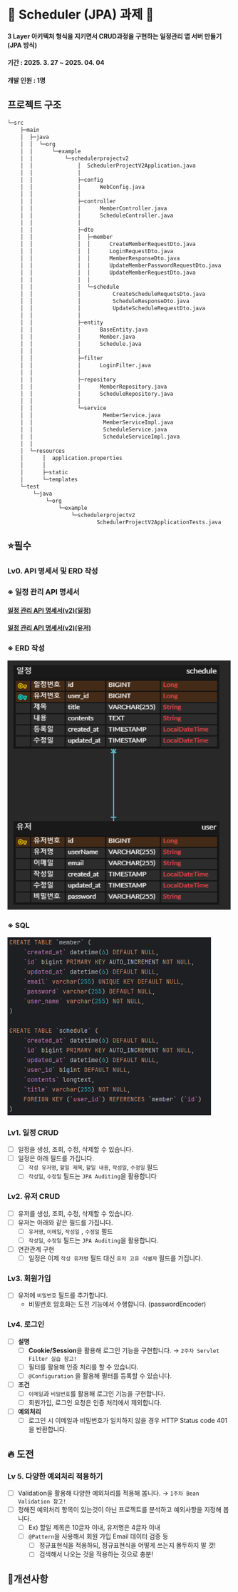 # 📌 Scheduler (JPA) 과제 📌

#### 3 Layer 아키텍처 형식을 지키면서 CRUD과정을 구현하는 일정관리 앱 서버 만들기 (JPA 방식)
#### 기간 : 2025. 3. 27 ~ 2025. 04. 04
#### 개발 인원 : 1명

## 프로젝트 구조
```plaintext
└─src
    ├─main
    │  ├─java
    │  │  └─org
    │  │      └─example
    │  │          └─schedulerprojectv2
    │  │              │  SchedulerProjectV2Application.java
    │  │              │
    │  │              ├─config
    │  │              │      WebConfig.java
    │  │              │
    │  │              ├─controller
    │  │              │      MemberController.java
    │  │              │      ScheduleController.java
    │  │              │
    │  │              ├─dto
    │  │              │  ├─member
    │  │              │  │      CreateMemberRequestDto.java
    │  │              │  │      LoginRequestDto.java
    │  │              │  │      MemberResponseDto.java
    │  │              │  │      UpdateMemberPasswordRequestDto.java
    │  │              │  │      UpdateMemberRequestDto.java
    │  │              │  │
    │  │              │  └─schedule
    │  │              │          CreateScheduleRequetsDto.java
    │  │              │          ScheduleResponseDto.java
    │  │              │          UpdateScheduleRequestDto.java
    │  │              │
    │  │              ├─entity
    │  │              │      BaseEntity.java
    │  │              │      Member.java
    │  │              │      Schedule.java
    │  │              │
    │  │              ├─filter
    │  │              │      LoginFilter.java
    │  │              │
    │  │              ├─repository
    │  │              │      MemberRepository.java
    │  │              │      ScheduleRepository.java
    │  │              │
    │  │              └─service
    │  │                      MemberService.java
    │  │                      MemberServiceImpl.java
    │  │                      ScheduleService.java
    │  │                      ScheduleServiceImpl.java
    │  │
    │  └─resources
    │      │  application.properties
    │      │
    │      ├─static
    │      └─templates
    └─test
        └─java
            └─org
                └─example
                    └─schedulerprojectv2
                            SchedulerProjectV2ApplicationTests.java

```

## ⭐필수 

### Lv0. API 명세서 및 ERD 작성

### ※ 일정 관리 API 명세서

#### <a href="https://workable-hacksaw-44c.notion.site/1cbcef54a356809db443d512d7a42707?v=1cbcef54a3568134acca000c774181ef&pvs=73">일정 관리 API 명세서(v2)(일정)</a>
#### <a href="https://workable-hacksaw-44c.notion.site/1cacef54a3568093af7cff9795966c22?v=1cacef54a35681258ab8000cae49b073&pvs=73">일정 관리 API 명세서(v2)(유저)</a>
### ※ ERD 작성
![img.png](img.png)


### ※ SQL 
![img_2.png](img_2.png)

### Lv1. 일정 CRUD

- [ ]  일정을 생성, 조회, 수정, 삭제할 수 있습니다.
- [ ]  일정은 아래 필드를 가집니다.
    - [ ]  `작성 유저명`, `할일 제목`, `할일 내용`, `작성일`, `수정일` 필드
    - [ ]  `작성일`, `수정일` 필드는 `JPA Auditing`을 활용합니다

### Lv2. 유저 CRUD

- [ ]  유저를 생성, 조회, 수정, 삭제할 수 있습니다.
- [ ]  유저는 아래와 같은 필드를 가집니다.
    - [ ]  `유저명`, `이메일`, `작성일` , `수정일` 필드
    - [ ]  `작성일`, `수정일` 필드는 `JPA Auditing`을 활용합니다.
- [ ]  연관관계 구현
    - [ ]  일정은 이제 `작성 유저명` 필드 대신 `유저 고유 식별자` 필드를 가집니다.

### Lv3. 회원가입

- [ ]  유저에 `비밀번호` 필드를 추가합니다.
    - 비밀번호 암호화는 도전 기능에서 수행합니다. (passwordEncoder)

### Lv4. 로그인

- [ ]  **설명**
   - [ ]  **Cookie/Session**을 활용해 로그인 기능을 구현합니다. → `2주차 Servlet Filter 실습 참고!`
   - [ ]  필터를 활용해 인증 처리를 할 수 있습니다.
   - [ ]  `@Configuration` 을 활용해 필터를 등록할 수 있습니다.
- [ ]  **조건**
   - [ ]  `이메일`과 `비밀번호`를 활용해 로그인 기능을 구현합니다.
   - [ ]  회원가입, 로그인 요청은 인증 처리에서 제외합니다.
- [ ]  **예외처리**
   - [ ]  로그인 시 이메일과 비밀번호가 일치하지 않을 경우 HTTP Status code 401을 반환합니다.

## 🔥 도전

### Lv 5. 다양한 예외처리 적용하기
- [ ]  Validation을 활용해 다양한 예외처리를 적용해 봅니다. → `1주차 Bean Validation 참고!`
- [ ]  정해진 예외처리 항목이 있는것이 아닌 프로젝트를 분석하고 예외사항을 지정해 봅니다.
   - [ ]  Ex) 할일 제목은 10글자 이내, 유저명은 4글자 이내
   - [ ]  `@Pattern`을 사용해서 회원 가입 Email 데이터 검증 등
      - [ ]  정규표현식을 적용하되, 정규표현식을 어떻게 쓰는지 몰두하지 말 것!
      - [ ]  검색해서 나오는 것을 적용하는 것으로 충분!

## 📝개선사항

